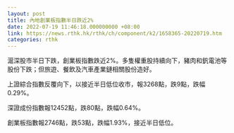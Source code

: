 ```yaml
---
layout: post
title: 內地創業板指數半日跌近2%
date: 2022-07-19 11:46:18.000000000 +08:00
link: https://news.rthk.hk/rthk/ch/component/k2/1658365-20220719.htm
categories: rthk
---
```


滬深股市半日下跌，創業板指數跌近2%。多隻權重股持續向下，豬肉和釩電池等股份下跌；但旅遊、餐飲及汽車產業鏈相關股份造好。

上證綜合指數反覆向下，以接近半日低位收市，報3268點，跌9點，跌幅0.29%。

深證成份指數報12452點，跌80點，跌幅0.64%。

創業板指數報2746點，跌53點，跌幅1.93%，接近半日低位。
